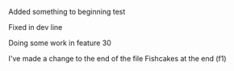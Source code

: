 Added something to beginning
test

Fixed in dev line

Doing some work in feature 30

I've made a change to the end of the file
Fishcakes at the end (f1)

